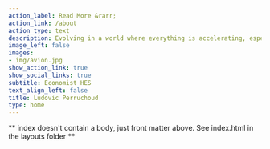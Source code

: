 ```yaml
---
action_label: Read More &rarr;
action_link: /about
action_type: text
description: Evolving in a world where everything is accelerating, especially in terms of employability and its indispensable skills for tomorrow, I decided to learn the R language with its 18966 packages, widely used in all scientific fields. My website dedicated mainly to R aims at retracing my learning of this fantastic language and also to share with all people wondering or wishing to learn this fabulous statistical tool or simply to complete the missing information of this site. More modestly, I have the secret hope that some professional barriers will disappear, especially by showing that in each one of us, innumerable facets and competences are available, a priori antinomic. To each and every one of you, I wish you a maximum of pleasure while browsing this site.
image_left: false
images:
- img/avion.jpg
show_action_link: true
show_social_links: true
subtitle: Economist HES
text_align_left: false
title: Ludovic Perruchoud
type: home
---
```


** index doesn't contain a body, just front matter above.
See index.html in the layouts folder **
